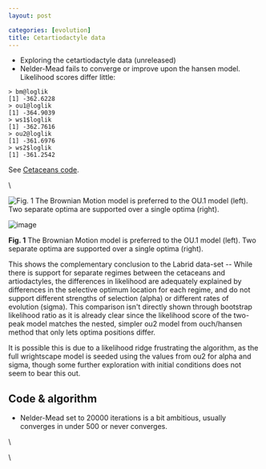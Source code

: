 ```yaml
---
layout: post

categories: [evolution]
title: Cetartiodactyle data
---
```







 








-   Exploring the cetartiodactyle data (unreleased)
-   Nelder-Mead fails to converge or improve upon the hansen model.
    Likelihood scores differ little:

~~~~ {.de1}
> bm@loglik
[1] -362.6228
> ou1@loglik
[1] -364.9039
> ws1$loglik
[1] -362.7616
> ou2@loglik
[1] -361.6976
> ws2$loglik
[1] -361.2542
~~~~

See [Cetaceans
code](http://github.com/cboettig/wrightscape/blob/8989487c30adbafb6e43ce8b6231722e278f58a5/demos/cetaceans.R "http://github.com/cboettig/wrightscape/blob/8989487c30adbafb6e43ce8b6231722e278f58a5/demos/cetaceans.R").

\

![Fig. 1 The Brownian Motion model is preferred to the OU.1 model
(left). Two separate optima are supported over a single optima
(right).](http://openwetware.org/images/thumb/4/4e/CetaceanModels.png/600px-CetaceanModels.png)

![image](/skins/common/images/magnify-clip.png)

**Fig. 1** The Brownian Motion model is preferred to the OU.1 model
(left). Two separate optima are supported over a single optima (right).

This shows the complementary conclusion to the Labrid data-set -- While
there is support for separate regimes between the cetaceans and
artiodactyles, the differences in likelihood are adequately explained by
differences in the selective optimum location for each regime, and do
not support different strengths of selection (alpha) or different rates
of evolution (sigma). This comparison isn't directly shown through
bootstrap likelihood ratio as it is already clear since the likelihood
score of the two-peak model matches the nested, simpler ou2 model from
ouch/hansen method that only lets optima positions differ.

It is possible this is due to a likelihood ridge frustrating the
algorithm, as the full wrightscape model is seeded using the values from
ou2 for alpha and sigma, though some further exploration with initial
conditions does not seem to bear this out.

Code & algorithm
----------------

-   Nelder-Mead set to 20000 iterations is a bit ambitious, usually
    converges in under 500 or never converges.

\

\

